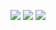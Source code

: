 ![](https://github.com/gabeduke/level/workflows/Test/badge.svg)
![](https://github.com/gabeduke/level/workflows/Tag/badge.svg)
![](https://github.com/gabeduke/level/workflows/Release/badge.svg)

